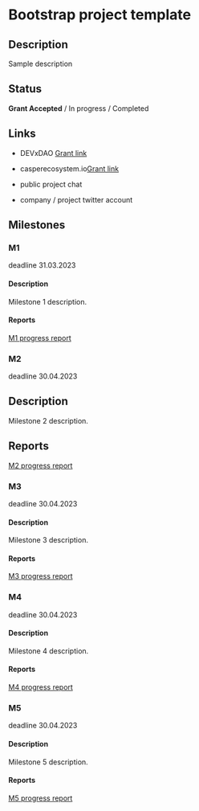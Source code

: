 # Bootstrap project template

## Description
Sample description

## Status

**Grant Accepted** / In progress / Completed

## Links

- DEVxDAO [Grant link]()

- casperecosystem.io[Grant link]()

- public project chat

- company / project twitter account

## Milestones

### M1
deadline 31.03.2023

#### Description

Milestone 1 description.

#### Reports

[M1 progress report](m1.md)

### M2
deadline 30.04.2023
## Description

Milestone 2 description.

## Reports

[M2 progress report](m2.md)

### M3
deadline 30.04.2023

#### Description

Milestone 3 description.

#### Reports

[M3 progress report](m3.md)

### M4
deadline 30.04.2023

#### Description

Milestone 4 description.

#### Reports

[M4 progress report](m4.md)

### M5
deadline 30.04.2023

#### Description

Milestone 5 description.

#### Reports

[M5 progress report](m5.md)
